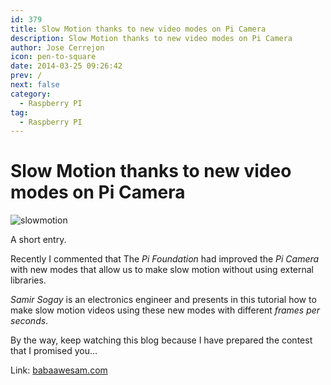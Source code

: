 ```yaml
---
id: 379
title: Slow Motion thanks to new video modes on Pi Camera
description: Slow Motion thanks to new video modes on Pi Camera
author: Jose Cerrejon
icon: pen-to-square
date: 2014-03-25 09:26:42
prev: /
next: false
category:
  - Raspberry PI
tag:
  - Raspberry PI
---
```


# Slow Motion thanks to new video modes on Pi Camera

![slowmotion](/images/2014/03/slowmo.jpg)

A short entry. 

Recently I commented that The *Pi Foundation* had improved the *Pi Camera* with new modes that allow us to make slow motion without using external libraries. 

*Samir Sogay* is an electronics engineer and presents in this tutorial how to make slow motion videos using these new modes with different *frames per seconds*. 

By the way, keep watching this blog because I have prepared the contest that I promised you...

Link: [babaawesam.com](http://babaawesam.com/2014/03/24/shooting-slow-motion-videos-using-raspberry-pi-camera/)